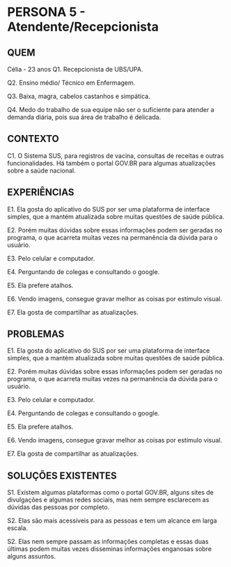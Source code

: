 # PERSONA 5  -  Atendente/Recepcionista

## QUEM

Célia - 23 anos
Q1. Recepcionista de UBS/UPA.

Q2. Ensino médio/ Técnico em Enfermagem.

Q3. Baixa, magra, cabelos castanhos e simpática.

Q4. Medo do trabalho de sua equipe não ser o suficiente para atender a 
demanda diária, pois sua área de trabalho é delicada.


## CONTEXTO
C1. O Sistema SUS, para registros de vacina, consultas de receitas e outras 
funcionalidades. Há também o portal GOV.BR para algumas atualizações sobre
a saúde nacional.
  
## EXPERIÊNCIAS
E1. Ela gosta do aplicativo do SUS por ser uma plataforma de interface 
simples, que a mantém atualizada sobre muitas questões de saúde pública.

E2. Porém muitas dúvidas sobre essas informações podem ser geradas no 
programa, o que acarreta muitas vezes na permanência da dúvida para o 
usuário.

E3. Pelo celular e computador.

E4. Perguntando de colegas e consultando o google. 

E5. Ela prefere atalhos.

E6. Vendo imagens, consegue gravar melhor as coisas por estímulo visual.

E7. Ela gosta de compartilhar as atualizações.

## PROBLEMAS
E1. Ela gosta do aplicativo do SUS por ser uma plataforma de interface 
simples, que a mantém atualizada sobre muitas questões de saúde pública.

E2. Porém muitas dúvidas sobre essas informações podem ser geradas no 
programa, o que acarreta muitas vezes na permanência da dúvida para o 
usuário.

E3. Pelo celular e computador.

E4. Perguntando de colegas e consultando o google. 

E5. Ela prefere atalhos.

E6. Vendo imagens, consegue gravar melhor as coisas por estímulo visual.

E7. Ela gosta de compartilhar as atualizações.


## SOLUÇÕES EXISTENTES
S1. Existem algumas plataformas como o portal GOV.BR, alguns sites de 
divulgações e algumas redes sociais, mas nem sempre esclarecem as dúvidas 
das pessoas por completo.

S2. Elas são mais acessíveis para as pessoas e tem um alcance em larga 
escala.

S2. Elas nem sempre passam as informações completas e essas duas últimas 
podem muitas vezes disseminas informações enganosas sobre alguns 
assuntos.
